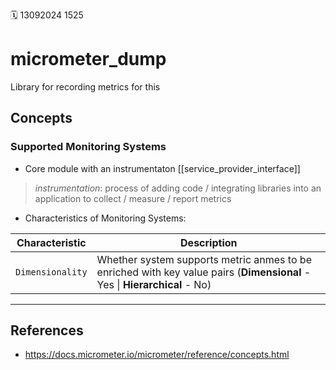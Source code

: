 🗓️ 13092024 1525

# micrometer_dump
Library for recording metrics for this 


## Concepts
### Supported Monitoring Systems
- Core module with an instrumentaton  [[service_provider_interface]]
> _instrumentation_: process of adding code / integrating libraries into an application to collect / measure / report metrics

- Characteristics of Monitoring Systems:

| Characteristic   | Description                                                                                                               |
| ---------------- | ------------------------------------------------------------------------------------------------------------------------- |
| `Dimensionality` | Whether system supports metric anmes to be enriched with key value pairs (**Dimensional** - Yes \| **Hierarchical** - No) |



---

## References
- https://docs.micrometer.io/micrometer/reference/concepts.html
